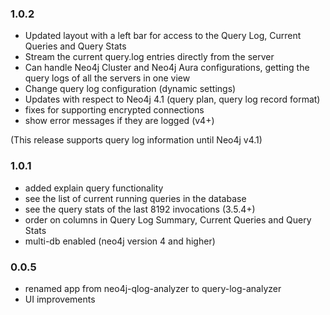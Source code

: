 
### 1.0.2
* Updated layout with a left bar for access to the Query Log, Current Queries and Query Stats
* Stream the current query.log entries directly from the server
* Can handle Neo4j Cluster and Neo4j Aura configurations, getting the query logs of all the servers in one view
* Change query log configuration (dynamic settings)
* Updates with respect to Neo4j 4.1 (query plan, query log record format)
* fixes for supporting encrypted connections
* show error messages if they are logged (v4+)

(This release supports query log information until Neo4j v4.1)

### 1.0.1

* added explain query functionality
* see the list of current running queries in the database
* see the query stats of the last 8192 invocations (3.5.4+)
* order on columns in Query Log Summary, Current Queries and Query Stats
* multi-db enabled (neo4j version 4 and higher)

### 0.0.5

* renamed app from neo4j-qlog-analyzer to query-log-analyzer 
* UI improvements
